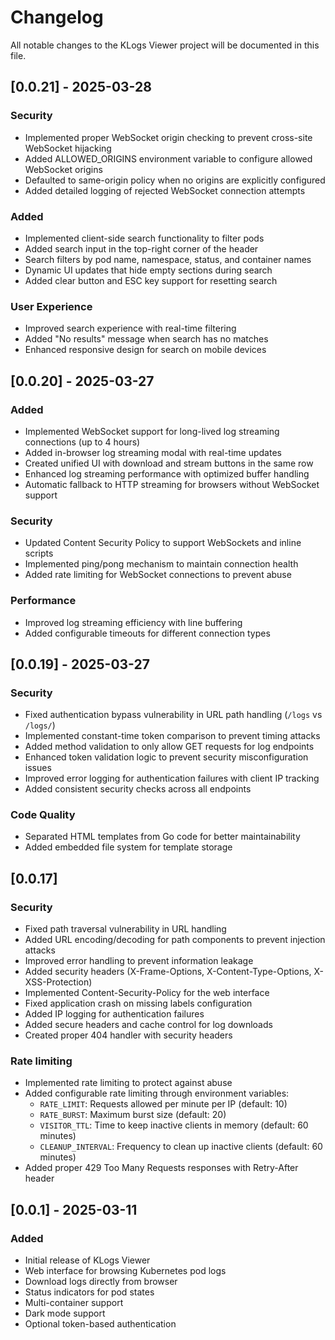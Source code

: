 # Changelog

All notable changes to the KLogs Viewer project will be documented in this file.

## [0.0.21] - 2025-03-28

### Security
- Implemented proper WebSocket origin checking to prevent cross-site WebSocket hijacking
- Added ALLOWED_ORIGINS environment variable to configure allowed WebSocket origins
- Defaulted to same-origin policy when no origins are explicitly configured
- Added detailed logging of rejected WebSocket connection attempts


### Added
- Implemented client-side search functionality to filter pods
- Added search input in the top-right corner of the header
- Search filters by pod name, namespace, status, and container names
- Dynamic UI updates that hide empty sections during search
- Added clear button and ESC key support for resetting search

### User Experience
- Improved search experience with real-time filtering
- Added "No results" message when search has no matches
- Enhanced responsive design for search on mobile devices

## [0.0.20] - 2025-03-27

### Added
- Implemented WebSocket support for long-lived log streaming connections (up to 4 hours)
- Added in-browser log streaming modal with real-time updates
- Created unified UI with download and stream buttons in the same row
- Enhanced log streaming performance with optimized buffer handling
- Automatic fallback to HTTP streaming for browsers without WebSocket support

### Security
- Updated Content Security Policy to support WebSockets and inline scripts
- Implemented ping/pong mechanism to maintain connection health
- Added rate limiting for WebSocket connections to prevent abuse

### Performance
- Improved log streaming efficiency with line buffering
- Added configurable timeouts for different connection types

## [0.0.19] - 2025-03-27

### Security
- Fixed authentication bypass vulnerability in URL path handling (`/logs` vs `/logs/`)
- Implemented constant-time token comparison to prevent timing attacks
- Added method validation to only allow GET requests for log endpoints
- Enhanced token validation logic to prevent security misconfiguration issues
- Improved error logging for authentication failures with client IP tracking
- Added consistent security checks across all endpoints

### Code Quality
- Separated HTML templates from Go code for better maintainability
- Added embedded file system for template storage

## [0.0.17]

### Security
- Fixed path traversal vulnerability in URL handling
- Added URL encoding/decoding for path components to prevent injection attacks
- Improved error handling to prevent information leakage
- Added security headers (X-Frame-Options, X-Content-Type-Options, X-XSS-Protection)
- Implemented Content-Security-Policy for the web interface
- Fixed application crash on missing labels configuration
- Added IP logging for authentication failures
- Added secure headers and cache control for log downloads
- Created proper 404 handler with security headers
### Rate limiting
- Implemented rate limiting to protect against abuse
- Added configurable rate limiting through environment variables:
  - `RATE_LIMIT`: Requests allowed per minute per IP (default: 10)
  - `RATE_BURST`: Maximum burst size (default: 20)
  - `VISITOR_TTL`: Time to keep inactive clients in memory (default: 60 minutes)
  - `CLEANUP_INTERVAL`: Frequency to clean up inactive clients (default: 60 minutes)
- Added proper 429 Too Many Requests responses with Retry-After header

## [0.0.1] - 2025-03-11

### Added
- Initial release of KLogs Viewer
- Web interface for browsing Kubernetes pod logs
- Download logs directly from browser
- Status indicators for pod states
- Multi-container support
- Dark mode support
- Optional token-based authentication